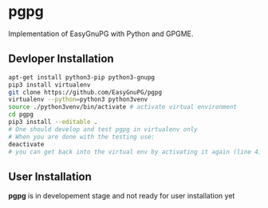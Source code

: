 # pgpg

Implementation of EasyGnuPG with Python and GPGME.

## Devloper Installation

```bash
apt-get install python3-pip python3-gnupg
pip3 install virtualenv
git clone https://github.com/EasyGnuPG/pgpg
virtualenv --python=python3 python3venv
source ./python3venv/bin/activate # activate virtual environment
cd pgpg
pip3 install --editable .
# One should develop and test pgpg in virtualenv only
# When you are done with the testing use:
deactivate
# you can get back into the virtual env by activating it again (line 4)
```

## User Installation

__pgpg__ is in developement stage and not ready for user installation yet
